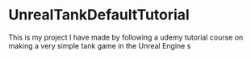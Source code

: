 # UnrealTankDefaultTutorial
This is my project I have made by following a udemy tutorial course on making a very simple tank game in the Unreal Engine
s
